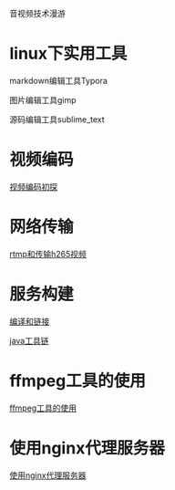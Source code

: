 音视频技术漫游

# linux下实用工具

markdown编辑工具Typora

图片编辑工具gimp

源码编辑工具sublime_text

# 视频编码

[视频编码初探](/media)

# 网络传输

[rtmp和传输h265视频](/rtmpandh265)

# 服务构建

[编译和链接](compileandlink.md)

[java工具链](/java)

# ffmpeg工具的使用

[ffmpeg工具的使用](/ffmpeg)

# 使用nginx代理服务器

[使用nginx代理服务器](/nginx)
